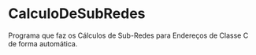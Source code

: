 # CalculoDeSubRedes
Programa que faz os Cálculos de Sub-Redes para Endereços de Classe C de forma automática.

